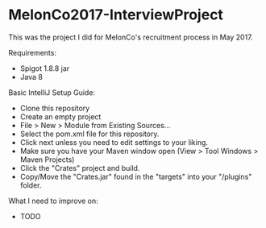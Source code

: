 # MelonCo2017-InterviewProject
This was the project I did for MelonCo's recruitment process in May 2017.

Requirements:
* Spigot 1.8.8 jar
* Java 8

Basic IntelliJ Setup Guide:
* Clone this repository
* Create an empty project
* File > New > Module from Existing Sources...
* Select the pom.xml file for this repository.
* Click next unless you need to edit settings to your liking.
* Make sure you have your Maven window open (View > Tool Windows > Maven Projects)
* Click the "Crates" project and build.
* Copy/Move the "Crates.jar" found in the "targets" into your "/plugins" folder.

What I need to improve on:
* TODO
